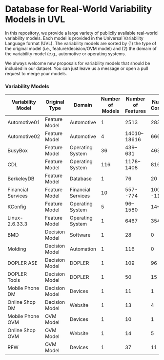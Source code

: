 # Database for Real-World Variability Models in UVL
In this repository, we provide a large variety of publicliy available real-world variability models. Each model is provided in the Universal Variability Language format (UVL). The variability models are sorted by (1) the type of the original model (i.e., feature/decision/OVM model) and (2) the domain of the variability model (e.g., automotive or operating systems.

We always welcome new proposals for variability models that should be included in our dataset. You can just leave us a message or open a pull request to merge your models.

### Variability Models
|Variability Model |Original Type |Domain            |Number of Models|Number of Features|Number of Constraints|
|------------------|--------------|------------------|--------------|----------------|-------------------|
|Automotive01      |Feature Model |Automotive        |1             |2513            |2833               |
|Automotive02      |Feature Model |Automotive        |4             |14010–18616     |666–1369           |
|BusyBox           |Feature Model |Operating System  |36            |439–631         |463–691            |
|CDL               |Feature Model |Operating System  |116           |1178–1408       |816–956            |
|BerkeleyDB        |Feature Model |Database          |1             |76              |20                 |
|Financial Services|Feature Model |Financial Services|10            |557--774        |1001--1148         |
|KConfig           |Feature Model |Operating System  |5             |96–1580         |14–3455            |
|Linux-2.6.33.3    |Feature Model |Operating System  |1             |6467            |3545               |
|BMD               |Decision Model|Software          |1             |28              |0                  |
|Molding           |Decision Model|Automation        |1             |116             |0                  |
|DOPLER ASE        |Decision Model|DOPLER            |1             |109             |96                 |
|DOPLER Tools      |Decision Model|DOPLER            |1             |50              |15                 |
|Mobile Phone DM   |Decision Model|Devices           |1             |11              |1                  |
|Online Shop DM    |Decision Model|Website           |1             |13              |4                  |
|Mobile Phone OVM  |OVM Model     |Devices           |1             |10              |1                  |
|Online Shop OVM   |OVM Model     |Website           |1             |14              |5                  |
|RFW               |OVM Model     |Devices           |1             |37              |11                 |

